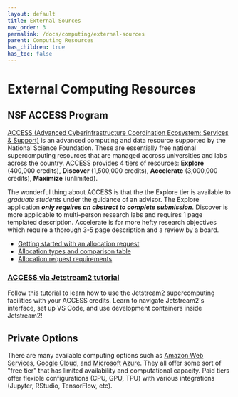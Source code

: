 ```yaml
---
layout: default
title: External Sources
nav_order: 3
permalink: /docs/computing/external-sources
parent: Computing Resources
has_children: true
has_toc: false
---
```


# External Computing Resources

## NSF ACCESS Program

[ACCESS (Advanced Cyberinfrastructure Coordination Ecosystem: Services & Support)](https://access-ci.org) is an advanced computing and data resource supported by the National Science Foundation.  These are essentially free national supercomputing resources that are managed accross universities and labs across the country.  ACCESS provides 4 tiers of resources: **Explore** (400,000 credits), **Discover** (1,500,000 credits), **Accelerate** (3,000,000 credits), **Maximize** (unlimited).

The wonderful thing about ACCESS is that the the Explore tier is available to *graduate students* under the guidance of an advisor.  The Explore application ***only requires an abstract to complete submission***.  Discover is more applicable to multi-person research labs and requires 1 page templated description. Accelerate is for more hefty research objectives which require a thorough 3-5 page description and a review by a board.

- [Getting started with an allocation request](https://allocations.access-ci.org/get-your-first-project)
- [Allocation types and comparison table](https://allocations.access-ci.org/project-types)
- [Allocation request requirements](https://allocations.access-ci.org/prepare-requests)

### [ACCESS via Jetstream2 tutorial](/docs/computing/jetstream2/)

Follow this tutorial to learn how to use the Jetstream2 supercomputing facilities with your ACCESS credits.  Learn to navigate Jetstream2's interface, set up VS Code, and use development containers inside Jetstream2! 

## Private Options

There are many available computing options such as [Amazon Web Services](https://aws.amazon.com/), [Google Cloud](https://cloud.google.com/), and [Microsoft Azure](https://azure.microsoft.com/).  They all offer some sort of "free tier" that has limited availability and computational capacity.  Paid tiers offer flexible configurations (CPU, GPU, TPU) with various integrations (Jupyter, RStudio, TensorFlow, etc).
